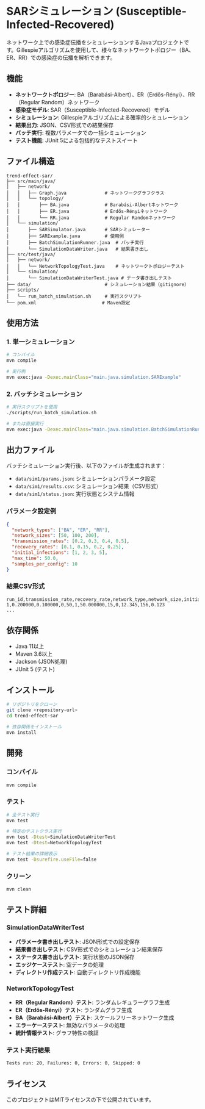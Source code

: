 # SARシミュレーション (Susceptible-Infected-Recovered)

ネットワーク上での感染症伝播をシミュレーションするJavaプロジェクトです。Gillespieアルゴリズムを使用して、様々なネットワークトポロジー（BA、ER、RR）での感染症の伝播を解析できます。

## 機能

- **ネットワークトポロジー**: BA（Barabási-Albert）、ER（Erdős-Rényi）、RR（Regular Random）ネットワーク
- **感染症モデル**: SAR（Susceptible-Infected-Recovered）モデル
- **シミュレーション**: Gillespieアルゴリズムによる確率的シミュレーション
- **結果出力**: JSON、CSV形式での結果保存
- **バッチ実行**: 複数パラメータでの一括シミュレーション
- **テスト機能**: JUnit 5による包括的なテストスイート

## ファイル構造

```
trend-effect-sar/
├── src/main/java/
│   ├── network/
│   │   ├── Graph.java              # ネットワークグラフクラス
│   │   └── topology/
│   │       ├── BA.java             # Barabási-Albertネットワーク
│   │       ├── ER.java             # Erdős-Rényiネットワーク
│   │       └── RR.java             # Regular Randomネットワーク
│   └── simulation/
│       ├── SARSimulator.java       # SARシミュレーター
│       ├── SARExample.java         # 使用例
│       ├── BatchSimulationRunner.java  # バッチ実行
│       └── SimulationDataWriter.java   # 結果書き出し
├── src/test/java/
│   ├── network/
│   │   └── NetworkTopologyTest.java    # ネットワークトポロジーテスト
│   └── simulation/
│       └── SimulationDataWriterTest.java # データ書き出しテスト
├── data/                           # シミュレーション結果（gitignore）
├── scripts/
│   └── run_batch_simulation.sh     # 実行スクリプト
└── pom.xml                        # Maven設定
```

## 使用方法

### 1. 単一シミュレーション

```bash
# コンパイル
mvn compile

# 実行例
mvn exec:java -Dexec.mainClass="main.java.simulation.SARExample"
```

### 2. バッチシミュレーション

```bash
# 実行スクリプトを使用
./scripts/run_batch_simulation.sh

# または直接実行
mvn exec:java -Dexec.mainClass="main.java.simulation.BatchSimulationRunner"
```

## 出力ファイル

バッチシミュレーション実行後、以下のファイルが生成されます：

- `data/sim1/params.json`: シミュレーションパラメータ設定
- `data/sim1/results.csv`: シミュレーション結果（CSV形式）
- `data/sim1/status.json`: 実行状態とシステム情報

### パラメータ設定例

```json
{
  "network_types": ["BA", "ER", "RR"],
  "network_sizes": [50, 100, 200],
  "transmission_rates": [0.2, 0.3, 0.4, 0.5],
  "recovery_rates": [0.1, 0.15, 0.2, 0.25],
  "initial_infections": [1, 2, 3, 5],
  "max_time": 50.0,
  "samples_per_config": 10
}
```

### 結果CSV形式

```csv
run_id,transmission_rate,recovery_rate,network_type,network_size,initial_infections,max_time,max_infected,final_infected,peak_time,total_events,simulation_time
1,0.200000,0.100000,0,50,1,50.000000,15,0,12.345,156,0.123
...
```

## 依存関係

- Java 11以上
- Maven 3.6以上
- Jackson (JSON処理)
- JUnit 5 (テスト)

## インストール

```bash
# リポジトリをクローン
git clone <repository-url>
cd trend-effect-sar

# 依存関係をインストール
mvn install
```

## 開発

### コンパイル

```bash
mvn compile
```

### テスト

```bash
# 全テスト実行
mvn test

# 特定のテストクラス実行
mvn test -Dtest=SimulationDataWriterTest
mvn test -Dtest=NetworkTopologyTest

# テスト結果の詳細表示
mvn test -Dsurefire.useFile=false
```

### クリーン

```bash
mvn clean
```

## テスト詳細

### SimulationDataWriterTest
- **パラメータ書き出しテスト**: JSON形式での設定保存
- **結果書き出しテスト**: CSV形式でのシミュレーション結果保存
- **ステータス書き出しテスト**: 実行状態のJSON保存
- **エッジケーステスト**: 空データの処理
- **ディレクトリ作成テスト**: 自動ディレクトリ作成機能

### NetworkTopologyTest
- **RR（Regular Random）テスト**: ランダムレギュラーグラフ生成
- **ER（Erdős-Rényi）テスト**: ランダムグラフ生成
- **BA（Barabási-Albert）テスト**: スケールフリーネットワーク生成
- **エラーケーステスト**: 無効なパラメータの処理
- **統計情報テスト**: グラフ特性の検証

### テスト実行結果
```bash
Tests run: 20, Failures: 0, Errors: 0, Skipped: 0
```

## ライセンス

このプロジェクトはMITライセンスの下で公開されています。
